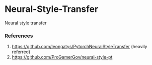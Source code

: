 # Neural-Style-Transfer
Neural style transfer



### References
1. https://github.com/leongatys/PytorchNeuralStyleTransfer (heavily referred)
2. https://github.com/ProGamerGov/neural-style-pt
